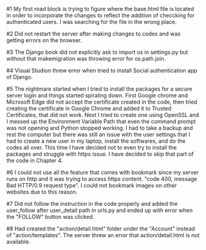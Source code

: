#1 My first road block is trying to figure where the base.html file is located in order to incorporate the changes to reflect the addition of checcking for authenticated users. I was searching for the file in the wrong place.

#2 Did not restart  the server after making changes to codes and was getting errors on the browser.

#3 The Django book did not explicitly ask to import os in settings.py but without that makemigration was throwing error for os.path.join.

#4 Visual Studion threw error when tried to install Social authentication app of Django. 

#5 The nightmare started when I tried to install the packages for a secure server login and things started spiraling down. First Google chrome and Microsoft Edge did not accept the certificate created in the code, then tried creating the certificate in Google Chrome and added it to Trusted Certificates, that did not work. Next I tried to create one using OpenSSL and I messed up the Environment Variable Path that even the command prompt was not opening and Python stopped working. I had to take a backup and rest the computer but there was still an issue with the user settings that I had to create a new user in my laptop, install the softwares, and do the codes all over. This time I have decided not to even try to install the packages and struggle with https issue. I have decided to skip that part of the code in Chapter 4.

#6 I could not use all the feature that comes with bookmark since my server runs on http and it was trying to access https content. "code 400, message Bad HTTP/0.9 request type". I could not bookmark images on other websites due to this reason.

#7 Did not follow the instruction in the code properly and added the user_follow after user_detail path in urls.py and ended up with error when the "FOLLOW" button was clicked.

#8 Had created the "action/detail.html" folder under the "Account" instead of "action/templates". The server threw an error that action/detail.html is not available. 





